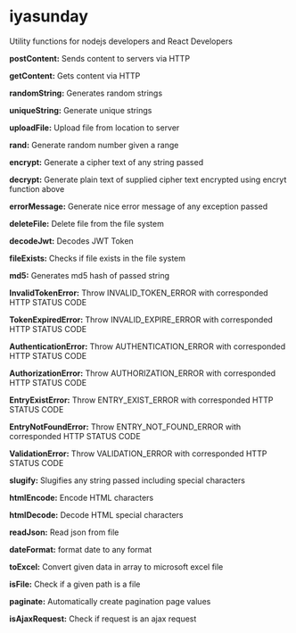 # iyasunday
Utility functions for nodejs developers and React Developers

**postContent:** Sends content to servers via HTTP

**getContent:** Gets content via HTTP 

**randomString:** Generates random strings

**uniqueString:** Generate unique strings

**uploadFile:** Upload file from location to server

**rand:** Generate random number given a range

**encrypt:** Generate a cipher text of any string passed

**decrypt:** Generate plain text of supplied cipher text encrypted using encryt function above

**errorMessage:** Generate nice error message of any exception passed

**deleteFile:** Delete file from the file system

**decodeJwt:** Decodes JWT Token

**fileExists:** Checks if file exists in the file system

**md5:** Generates md5 hash of passed string

**InvalidTokenError:** Throw INVALID_TOKEN_ERROR with corresponded HTTP STATUS CODE

**TokenExpiredError:** Throw INVALID_EXPIRE_ERROR with corresponded HTTP STATUS CODE

**AuthenticationError:** Throw AUTHENTICATION_ERROR with corresponded HTTP STATUS CODE

**AuthorizationError:** Throw AUTHORIZATION_ERROR with corresponded HTTP STATUS CODE

**EntryExistError:** Throw ENTRY_EXIST_ERROR with corresponded HTTP STATUS CODE

**EntryNotFoundError:** Throw ENTRY_NOT_FOUND_ERROR with corresponded HTTP STATUS CODE

**ValidationError:** Throw VALIDATION_ERROR with corresponded HTTP STATUS CODE

**slugify:** Slugifies any string passed including special characters

**htmlEncode:** Encode HTML characters

**htmlDecode:** Decode HTML special characters

**readJson:** Read json from file

**dateFormat:** format date to any format

**toExcel:** Convert given data in array to microsoft excel file

**isFile:** Check if a given path is a file

**paginate:** Automatically create pagination page values

**isAjaxRequest:** Check if request is an ajax request
